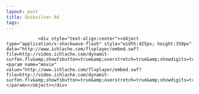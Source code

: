 ```yaml
---
layout: post
title: Quiksilver Ad
tags:
---
```



                <div style="text-align:center"><object type="application/x-shockwave-flash" style="width:425px; height:350px" data="http://www.ichlache.com/flvplayer/embed.swf?file=http://video.ichlache.com/dynamit-surfen.flv&amp;showfsbutton=true&amp;overstretch=true&amp;showdigits=true&amp;lightcolor=0x003C8C&amp;backcolor=0xFFFFFF&amp;frontcolor=0x2D7CE8"><param name="movie" value="http://www.ichlache.com/flvplayer/embed.swf?file=http://video.ichlache.com/dynamit-surfen.flv&amp;showfsbutton=true&amp;overstretch=true&amp;showdigits=true&amp;lightcolor=0x003C8C&amp;backcolor=0xFFFFFF&amp;frontcolor=0x2D7CE8"></param></object></div>
